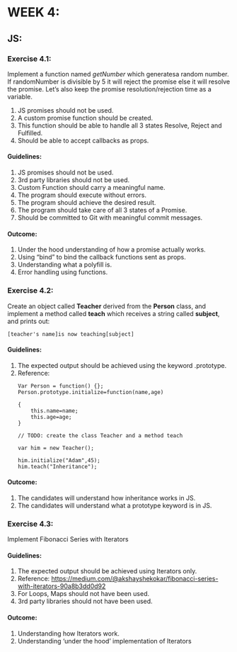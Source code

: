 # WEEK 4:

## JS:

### Exercise 4.1:

 Implement a function named *getNumber* which generatesa random number. If randomNumber is divisible by 5 it will reject the promise else it will resolve the promise. Let’s also keep the promise resolution/rejection time as a variable. 
  1. JS promises should not be used.
  2. A custom promise function should be created.
  3. This function should be able to handle all 3 states Resolve, Reject and Fulfilled.
  4. Should be able to accept callbacks as props.
#### Guidelines:

 1. JS promises should not be used.
 2. 3rd party libraries should not be used.
 3. Custom Function should carry a meaningful name.
 4. The program should execute without errors.
 5. The program should achieve the desired result.
 6. The program should take care of all 3 states of a Promise.
 7. Should be committed to Git with meaningful commit messages.
 
#### Outcome:
 1. Under the hood understanding of how a promise actually works. 
 2. Using “bind” to bind the callback functions sent as props.
 3. Understanding what a polyfill is.
 4. Error handling using functions.
 
 
### Exercise 4.2:
 Create an object called **Teacher** derived from the **Person** class, and implement a method called **teach** which receives a string called **subject**, and prints out:
 
 `[teacher's name]is now teaching[subject]`

#### Guidelines:

 1. The expected output should be achieved using the keyword .prototype.
 2. Reference:
    ```
    Var Person = function() {};
    Person.prototype.initialize=function(name,age)

    {
        this.name=name;
        this.age=age;
    }
    
    // TODO: create the class Teacher and a method teach
    
    var him = new Teacher();
    
    him.initialize("Adam",45);
    him.teach("Inheritance");
    ```
  
  
#### Outcome:
 1. The candidates will understand how inheritance works in JS.
 2. The candidates will understand what a prototype keyword is in JS.
 
### Exercise 4.3:

 Implement Fibonacci Series with Iterators 

 #### Guidelines:
 1. The expected output should be achieved using Iterators only.
 2. Reference: https://medium.com/@akshayshekokar/fibonacci-series-with-iterators-90a8b3dd0d92
 3. For Loops, Maps should not have been used.
 4. 3rd party libraries should not have been used.
 
#### Outcome:
 1. Understanding how Iterators work.
 2. Understanding ‘under the hood’ implementation of Iterators